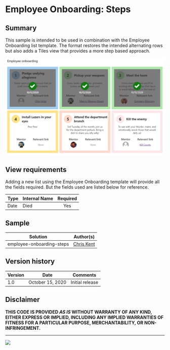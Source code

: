 # Employee Onboarding: Steps

## Summary
This sample is intended to be used in combination with the Employee Onboarding list template. The format restores the intended alternating rows but also adds a Tiles view that provides a more step based approach.

![Screenshot](./assets/screenshot.png)

## View requirements

Adding a new list using the Employee Onboarding template will provide all the fields required. But the fields used are listed below for reference.

|Type|Internal Name|Required|
|---|---|:---:|
|Date|Died|Yes|

## Sample

Solution|Author(s)
--------|---------
employee-onboarding-steps | [Chris Kent](https://twitter.com/thechriskent)

## Version history

Version|Date|Comments
-------|----|--------
1.0|October 15, 2020|Initial release

## Disclaimer
**THIS CODE IS PROVIDED *AS IS* WITHOUT WARRANTY OF ANY KIND, EITHER EXPRESS OR IMPLIED, INCLUDING ANY IMPLIED WARRANTIES OF FITNESS FOR A PARTICULAR PURPOSE, MERCHANTABILITY, OR NON-INFRINGEMENT.**

---

<img src="https://pnptelemetry.azurewebsites.net/sp-dev-list-formatting/view-samples/employee-onboarding-steps" />